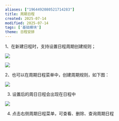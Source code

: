 ```yaml
---
aliases: ["1964492080521714283"]
title: 周期日程
created: 2025-07-14
modified: 2025-07-14
tags: ['基础模块']
theme: 日程安排
---
```


1、在新建日程时，支持设置日程周期创建规则；

![](https://myhelpdoc.oss-cn-heyuan.aliyuncs.com/mdimages/680e4d96508bc55f3f2fe6f5599a90dd.jpg)

![](https://myhelpdoc.oss-cn-heyuan.aliyuncs.com/mdimages/d67b4b82b860521fa2583b11e27d8329.jpg)

2、也可以在周期日程菜单中，创建周期规则，如下图：

![](https://myhelpdoc.oss-cn-heyuan.aliyuncs.com/mdimages/1edbaf541c69090fce7e11aecde5821e.jpg)

3. 设置后的周日日程会出现在日程中

![](https://myhelpdoc.oss-cn-heyuan.aliyuncs.com/mdimages/989464e72be20deb7d0721acc8d4a316.jpg)

4. 点击右侧周期日程菜单，可查看、删除、查询周期日程

